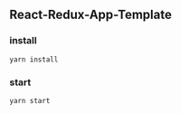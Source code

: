 ## React-Redux-App-Template

### install

```shell
yarn install
```

### start

```shell
yarn start
```
